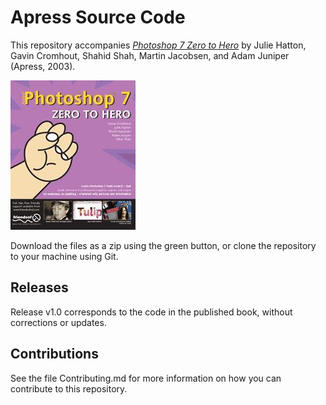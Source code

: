 # Apress Source Code

This repository accompanies [*Photoshop 7 Zero to Hero*](http://www.apress.com/9781590591543) by Julie Hatton, Gavin Cromhout, Shahid Shah, Martin Jacobsen, and Adam Juniper (Apress, 2003).

![Cover image](9781590591543.jpg)

Download the files as a zip using the green button, or clone the repository to your machine using Git.

## Releases

Release v1.0 corresponds to the code in the published book, without corrections or updates.

## Contributions

See the file Contributing.md for more information on how you can contribute to this repository.
